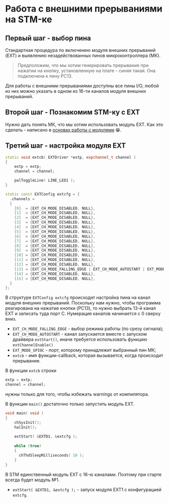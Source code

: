 # Работа с внешними прерываниями на STM-ке

## Первый шаг - выбор пина

Стандартная процедура по включению модуля внешних прерываний (EXT) и выявлению незадействованных пинов микроконтроллера (МК). 

> Предположим, что мы хотим генерировать прерывание при нажатии на кнопку, установленную на плате - синяя такая. Она подключена к пину PC13.  

Для работы с внешними прерываниями доступны все пины I/O, любой из них можно указать в одном из 16-ти каналов модуля внешних прерываний. 

## Второй шаг - Познакомим STM-ку с EXT

Нужно дать понять МК, что мы хотим использовать модуль EXT. Как это сделать - написано в [основах работы с модулями](Basics.md) :grin:.

## Третий шаг - настройка модуля EXT 

```cpp
static void extcb( EXTDriver *extp, expchannel_t channel )
{
    extp = extp;
    channel = channel;

    palToggleLine( LINE_LED1 ); 
}

static const EXTConfig extcfg = {
  .channels = 
  {
    [0]  = {EXT_CH_MODE_DISABLED, NULL},
    [1]  = {EXT_CH_MODE_DISABLED, NULL},
    [2]  = {EXT_CH_MODE_DISABLED, NULL},
    [3]  = {EXT_CH_MODE_DISABLED, NULL},
    [4]  = {EXT_CH_MODE_DISABLED, NULL},
    [5]  = {EXT_CH_MODE_DISABLED, NULL},
    [6]  = {EXT_CH_MODE_DISABLED, NULL},
    [7]  = {EXT_CH_MODE_DISABLED, NULL},
    [8]  = {EXT_CH_MODE_DISABLED, NULL},
    [9]  = {EXT_CH_MODE_DISABLED, NULL},
    [10] = {EXT_CH_MODE_DISABLED, NULL},
    [11] = {EXT_CH_MODE_DISABLED, NULL},
    [12] = {EXT_CH_MODE_DISABLED, NULL},
    [13] = {EXT_CH_MODE_FALLING_EDGE | EXT_CH_MODE_AUTOSTART | EXT_MODE_GPIOC, extcb}, //PC13 = Button
    [14] = {EXT_CH_MODE_DISABLED, NULL},
    [15] = {EXT_CH_MODE_DISABLED, NULL},
  }
};

```

В структуре `EXTConfig extcfg` происходит настройка пина на канал модуля внешних прерываний. Поскольку нам нужно, чтобы программа реагирована на нажатие кнопки (PC13), то нужно выбрать 13-й канал EXT и записать туда порт С. Нумерация каналов начинается с 0 сверху вниз.  

* `EXT_CH_MODE_FALLING_EDGE` - выбор режима работы (по срезу сигнала);
* `EXT_CH_MODE_AUTOSTART` - канал запускается вместе с запуском драйвера `extStart()`, иначе требуется использовать функцию `extChannelEnable()`
* `EXT_MODE_GPIOC` - порт, которому принадлежит выбранный пин МК;
* `extcb` - имя функции-callback, которая вызывается, когда происходит прерывание. 

В функции `extcb` строки 
```cpp
extp = extp;
channel = channel;
``` 
нужны только для того, чтобы избежать warnings от компилятора. 

В функции `main()` достаточно только запустить модуль EXT. 

```cpp
void main( void )
{
    chSysInit();
    halInit();
    
    extStart( &EXTD1, &extcfg );
    
    while (true)
    {
      chThdSleepMilliseconds( 10 );
    }
}
```
В STM единственный модуль EXT c 16-ю каналами. Поэтому при старте всегда будет модуль №1. 

* `extStart( &EXTD1, &extcfg );` - запуск модуля EXT1 с конфигурацией `extcfg`.
